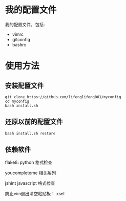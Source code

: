我的配置文件
========

我的配置文件，包括:

* vimrc
* gitconfig
* bashrc

使用方法
========

安装配置文件
-----------
    git clone https://github.com/lifenglifeng001/myconfig
    cd myconfig
    bash install.sh

还原以前的配置文件
------------------

    bash install.sh restore

依赖软件
----------------

flake8: python 格式检查

youcompleteme 相关系列

jshint javascript 格式检查

防止vim退出清空粘贴板： xsel



